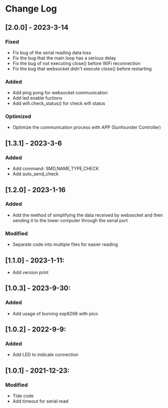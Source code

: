 # Change Log


## [2.0.0] - 2023-3-14

### Fixed
- Fix bug of the serial reading data loss 
- Fix the bug that the main loop has a serious delay
- Fix the bug of not executing close() before WiFi reconnection
- Fix the bug that websocket didn't execute close() before restarting

### Added
- Add ping pong for websocket communication
- Add led enable fuctions
- Add wifi.check_status() for check wifi status

### Optimized
- Optimize the communication process with APP (Sunfounder Controller)


## [1.3.1] - 2023-3-6

### Added
- Add command: SMD,NAME,TYPE,CHECK
- Add auto_send_check

## [1.2.0] - 2023-1-16

### Added
- Add the method of simplifying the data received by websocket and then sending it to the lower computer through the serial port

### Modified
- Separate code into multiple files for easier reading


## [1.1.0] - 2023-1-11:
- Add version print


## [1.0.3] - 2023-9-30:

### Added
- Add usage of burning esp8266 with pico


## [1.0.2] - 2022-9-9:

### Added
- Add LED to indicate connection


## [1.0.1] - 2021-12-23:

### Modified
- Tide code
- Add timeout for serial read